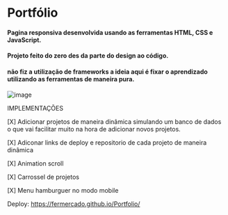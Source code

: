 # Portfólio

#### Pagina responsiva desenvolvida usando as ferramentas HTML, CSS e JavaScript.

#### Projeto feito do zero des da parte do design ao código.

#### não fiz a utilização de frameworks a ideia aqui é fixar o aprendizado utilizando as ferramentas de maneira pura.

![image](https://user-images.githubusercontent.com/88064355/168346157-180b822a-3ce5-42ab-adaa-0a50e12ad88c.png)

IMPLEMENTAÇÕES

[X] Adicionar projetos de maneira dinâmica simulando um banco de dados o que vai facilitar muito na hora de adicionar novos projetos.

[X] Adiconar links de deploy e repositorio de cada projeto de maneira dinâmica

[X] Animation scroll

[X] Carrossel de projetos

[X] Menu hamburguer no modo mobile

Deploy: https://fermercado.github.io/Portfolio/
